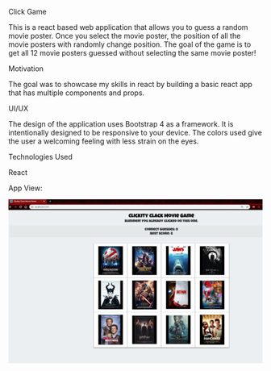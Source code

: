 Click Game

This is a react based web application that allows you to guess a random movie poster. Once you select the movie poster, the position of all the movie posters with randomly change position. The goal of the game is to get all 12 movie posters guessed without selecting the same movie poster!

Motivation

The goal was to showcase my skills in react by building a basic react app that has multiple components and props.

UI/UX

The design of the application uses Bootstrap 4 as a framework. It is intentionally designed to be responsive to your device. The colors used give the user a welcoming feeling with less strain on the eyes.

Technologies Used

React

App View:

<img src="/public/assets/images/untitled.png" alt="App View">


